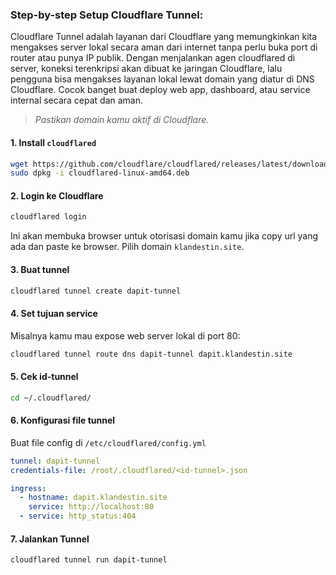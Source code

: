 ###  **Step-by-step Setup Cloudflare Tunnel:**
Cloudflare Tunnel adalah layanan dari Cloudflare yang memungkinkan kita mengakses server lokal secara aman dari internet tanpa perlu buka port di router atau punya IP publik. Dengan menjalankan agen cloudflared di server, koneksi terenkripsi akan dibuat ke jaringan Cloudflare, lalu pengguna bisa mengakses layanan lokal lewat domain yang diatur di DNS Cloudflare. Cocok banget buat deploy web app, dashboard, atau service internal secara cepat dan aman.

> *Pastikan domain kamu aktif di Cloudflare.*

#### 1. **Install `cloudflared`**

```bash
wget https://github.com/cloudflare/cloudflared/releases/latest/download/cloudflared-linux-amd64.deb
sudo dpkg -i cloudflared-linux-amd64.deb
```

#### 2. **Login ke Cloudflare**

```bash
cloudflared login
```

Ini akan membuka browser untuk otorisasi domain kamu jika copy url yang ada dan paste ke browser. Pilih domain `klandestin.site`.

#### 3. **Buat tunnel**

```bash
cloudflared tunnel create dapit-tunnel
```

#### 4. **Set tujuan service**

Misalnya kamu mau expose web server lokal di port 80:

```bash
cloudflared tunnel route dns dapit-tunnel dapit.klandestin.site
```
#### 5. **Cek id-tunnel**

```bash
cd ~/.cloudflared/
```

#### 6. **Konfigurasi file tunnel**

Buat file config di `/etc/cloudflared/config.yml`

```yaml
tunnel: dapit-tunnel
credentials-file: /root/.cloudflared/<id-tunnel>.json

ingress:
  - hostname: dapit.klandestin.site
    service: http://localhost:80
  - service: http_status:404
```

#### 7. **Jalankan Tunnel**

```bash
cloudflared tunnel run dapit-tunnel
```

